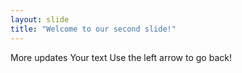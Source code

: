 ```yaml
---
layout: slide
title: "Welcome to our second slide!"
---
```

More updates
Your text
Use the left arrow to go back!